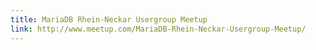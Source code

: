 ```yaml
---
title: MariaDB Rhein-Neckar Usergroup Meetup
link: http://www.meetup.com/MariaDB-Rhein-Neckar-Usergroup-Meetup/
---
```


